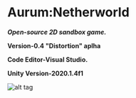 # Aurum:Netherworld

***Open-source 2D sandbox game.***
 
 **Version-0.4 "Distortion" aplha**
 
 **Code Editor-Visual Studio.**
 
 **Unity Version-2020.1.4f1**

 ![alt tag](https://sun9-2.userapi.com/impg/pPgcvwLEgRJWHAqKbAA8SmseU-CWtr5xy1WxBQ/lW9RrL4az7Y.jpg?size=1280x637&quality=96&sign=f974e002e6ab437bd7853ef97185b438 "Screenshot")​
